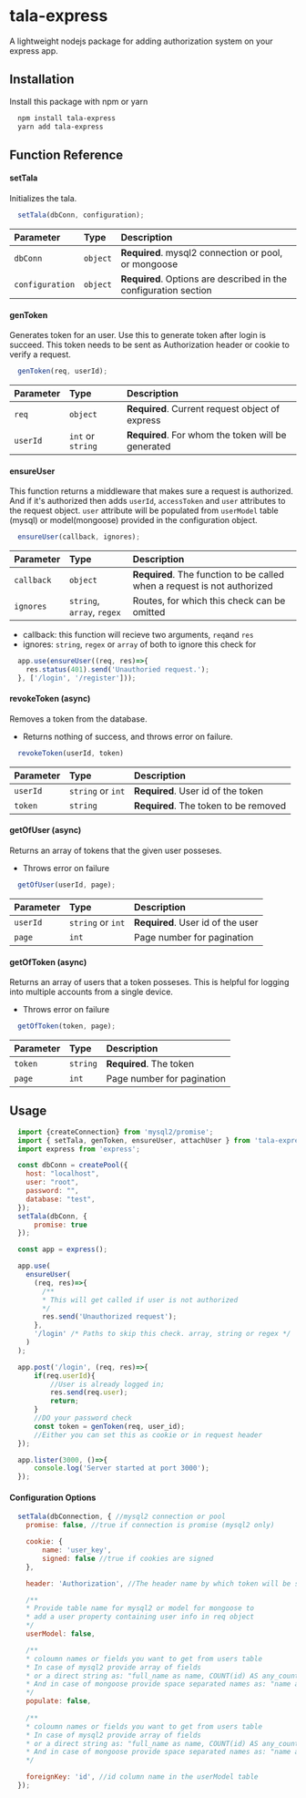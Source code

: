 # tala-express

A lightweight nodejs package for adding authorization system on your express app.



## Installation

Install this package with npm or yarn

```bash
  npm install tala-express
  yarn add tala-express
```
    

## Function Reference

#### setTala

Initializes the tala.

```javascript
  setTala(dbConn, configuration);
```

| Parameter       | Type     | Description                |
| :--------       | :------- | :------------------------- |
| `dbConn`        | `object` | **Required**. mysql2 connection or pool, or mongoose |
| `configuration` | `object` | **Required**. Options are described in the configuration section |

#### genToken

Generates token for an user. Use this to generate token after login is succeed.
This token needs to be sent as Authorization header or cookie to verify a request.

```javascript
  genToken(req, userId);
```

| Parameter | Type              | Description                       |
| :-------- | :-------          | :-------------------------------- |
| `req`     | `object`          | **Required**. Current request object of express    |
| `userId`  | `int` or `string` | **Required**. For whom the token will be generated |


#### ensureUser

This function returns a middleware that makes sure a request is authorized.
And if it's authorized then adds `userId`, `accessToken` and `user` attributes
to the request object. `user` attribute will be populated from `userModel`
table (mysql) or model(mongoose) provided in the configuration object.

```javascript
  ensureUser(callback, ignores);
```

| Parameter | Type              | Description                       |
| :-------- | :-------          | :-------------------------------- |
| `callback`| `object`          | **Required**. The function to be called when a request is not authorized |
| `ignores` | `string`, `array`, `regex` | Routes, for which this check can be omitted |

- callback: this function will recieve two arguments, `req`and `res`
- ignores: `string`, `regex` or `array` of both to ignore this check for

```javascript
  app.use(ensureUser((req, res)=>{
    res.status(401).send('Unauthoried request.');
  }, ['/login', '/register']));
```

#### revokeToken (async)

Removes a token from the database.
- Returns nothing of success, and throws error on failure.

```javascript
  revokeToken(userId, token)
```

| Parameter | Type              | Description                        |
| :-------- | :-------          | :--------------------------------  |
| `userId`  | `string` or `int` | **Required**. User id of the token |
| `token`   |    `string`       | **Required**. The token to be removed |

#### getOfUser (async)

Returns an array of tokens that the given user posseses.
- Throws error on failure

```javascript
  getOfUser(userId, page);
```

| Parameter | Type              | Description                        |
| :-------- | :-------          | :--------------------------------  |
| `userId`  | `string` or `int` | **Required**. User id of the user  |
| `page`    |    `int`          | Page number for pagination         |

#### getOfToken (async)

Returns an array of users that a token posseses. This is helpful for logging into
multiple accounts from a single device.
- Throws error on failure

```javascript
  getOfToken(token, page);
```

| Parameter | Type     | Description                        |
| :-------- | :------- | :--------------------------------  |
| `token`   | `string` | **Required**. The token  |
| `page`    |   `int`  | Page number for pagination         |

## Usage

```javascript
  import {createConnection} from 'mysql2/promise';
  import { setTala, genToken, ensureUser, attachUser } from 'tala-express';
  import express from 'express';

  const dbConn = createPool({
    host: "localhost",
    user: "root",
    password: "",
    database: "test",
  });
  setTala(dbConn, {
      promise: true
  });

  const app = express();

  app.use(
    ensureUser(
      (req, res)=>{
        /**
        * This will get called if user is not authorized
        */
        res.send('Unauthorized request');
      },
      '/login' /* Paths to skip this check. array, string or regex */
    )
  );

  app.post('/login', (req, res)=>{
      if(req.userId){
          //User is already logged in;
          res.send(req.user);
          return;
      }
      //DO your password check
      const token = genToken(req, user_id);
      //Either you can set this as cookie or in request header
  });

  app.lister(3000, ()=>{
      console.log('Server started at port 3000');
  });

```

#### Configuration Options

```javascript
  setTala(dbConnection, { //mysql2 connection or pool
    promise: false, //true if connection is promise (mysql2 only)

    cookie: {
        name: 'user_key',
        signed: false //true if cookies are signed
    },

    header: 'Authorization', //The header name by which token will be sent

    /**
    * Provide table name for mysql2 or model for mongoose to
    * add a user property containing user info in req object
    */
    userModel: false,

    /**
    * coloumn names or fields you want to get from users table
    * In case of mysql2 provide array of fields
    * or a direct string as: "full_name as name, COUNT(id) AS any_count"
    * And in case of mongoose provide space separated names as: "name age another_field"
    */
    populate: false,
    
    /**
    * coloumn names or fields you want to get from users table
    * In case of mysql2 provide array of fields
    * or a direct string as: "full_name as name, COUNT(id) AS any_count"
    * And in case of mongoose provide space separated names as: "name age another_field"
    */

    foreignKey: 'id', //id column name in the userModel table
  });
```
